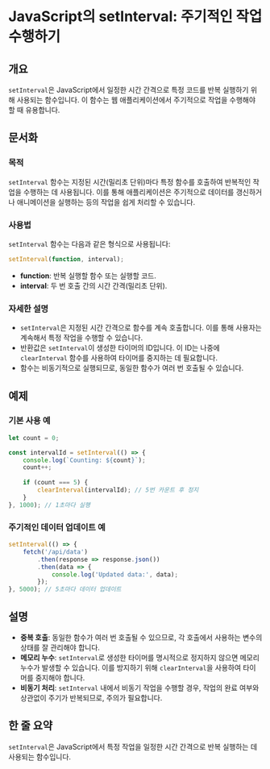 <!--
Meta Description: # JavaScript의 setInterval: 주기적인 작업 수행하기 ## 개요 `setInterval`은 JavaScript에서 일정한 시간 간격으로 특정 코드를 반복 실행하기 위해 사용되는 함수입니다. 이 함수는 웹 애플리케이션에서 주기적으로 작업을 수행해야 할 ...
Meta Keywords: setinterval, 작업을, 함수는, 있습니다, count
-->

# JavaScript의 setInterval: 주기적인 작업 수행하기

## 개요
`setInterval`은 JavaScript에서 일정한 시간 간격으로 특정 코드를 반복 실행하기 위해 사용되는 함수입니다. 이 함수는 웹 애플리케이션에서 주기적으로 작업을 수행해야 할 때 유용합니다.

## 문서화
### 목적
`setInterval` 함수는 지정된 시간(밀리초 단위)마다 특정 함수를 호출하여 반복적인 작업을 수행하는 데 사용됩니다. 이를 통해 애플리케이션은 주기적으로 데이터를 갱신하거나 애니메이션을 실행하는 등의 작업을 쉽게 처리할 수 있습니다.

### 사용법
`setInterval` 함수는 다음과 같은 형식으로 사용됩니다:

```javascript
setInterval(function, interval);
```

- **function**: 반복 실행할 함수 또는 실행할 코드.
- **interval**: 두 번 호출 간의 시간 간격(밀리초 단위).

### 자세한 설명
- `setInterval`은 지정된 시간 간격으로 함수를 계속 호출합니다. 이를 통해 사용자는 계속해서 특정 작업을 수행할 수 있습니다.
- 반환값은 `setInterval`이 생성한 타이머의 ID입니다. 이 ID는 나중에 `clearInterval` 함수를 사용하여 타이머를 중지하는 데 필요합니다.
- 함수는 비동기적으로 실행되므로, 동일한 함수가 여러 번 호출될 수 있습니다.

## 예제
### 기본 사용 예
```javascript
let count = 0;

const intervalId = setInterval(() => {
    console.log(`Counting: ${count}`);
    count++;
    
    if (count === 5) {
        clearInterval(intervalId); // 5번 카운트 후 정지
    }
}, 1000); // 1초마다 실행
```

### 주기적인 데이터 업데이트 예
```javascript
setInterval(() => {
    fetch('/api/data')
        .then(response => response.json())
        .then(data => {
            console.log('Updated data:', data);
        });
}, 5000); // 5초마다 데이터 업데이트
```

## 설명
- **중복 호출**: 동일한 함수가 여러 번 호출될 수 있으므로, 각 호출에서 사용하는 변수의 상태를 잘 관리해야 합니다.
- **메모리 누수**: `setInterval`로 생성한 타이머를 명시적으로 정지하지 않으면 메모리 누수가 발생할 수 있습니다. 이를 방지하기 위해 `clearInterval`을 사용하여 타이머를 중지해야 합니다.
- **비동기 처리**: `setInterval` 내에서 비동기 작업을 수행할 경우, 작업의 완료 여부와 상관없이 주기가 반복되므로, 주의가 필요합니다.

## 한 줄 요약
`setInterval`은 JavaScript에서 특정 작업을 일정한 시간 간격으로 반복 실행하는 데 사용되는 함수입니다.